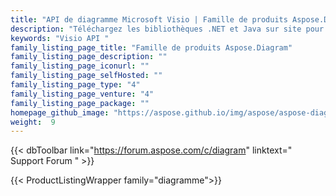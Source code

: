 ```yaml
---
title: "API de diagramme Microsoft Visio | Famille de produits Aspose.Diagram"
description: "Téléchargez les bibliothèques .NET et Java sur site pour créer, traiter et convertir des dessins Microsoft Visio dans des applications multiplateformes sans nécessiter Visio ou Automation."
keywords: "Visio API "
family_listing_page_title: "Famille de produits Aspose.Diagram"
family_listing_page_description: ""
family_listing_page_iconurl: ""
family_listing_page_selfHosted: ""
family_listing_page_type: "4"
family_listing_page_venture: "4"
family_listing_page_package: ""
homepage_github_image: "https://aspose.github.io/img/aspose/aspose-diagram.png"
weight:  9
---
```


{{< dbToolbar link="https://forum.aspose.com/c/diagram" linktext=" Support Forum " >}}

{{< ProductListingWrapper family="diagramme">}}

